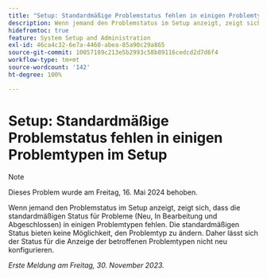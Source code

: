 ```yaml
---
title: "Setup: Standardmäßige Problemstatus fehlen in einigen Problemtypen im Setup"
description: Wenn jemand den Problemstatus im Setup anzeigt, zeigt sich, dass die standardmäßigen Status für Probleme (Neu, In Bearbeitung und Abgeschlossen) in einigen Problemtypen fehlen. Die standardmäßigen Status bieten keine Möglichkeit, den Problemtyp zu ändern. Daher lässt sich der Status für die Anzeige der betroffenen Problemtypen nicht neu konfigurieren.
hidefromtoc: true
feature: System Setup and Administration
exl-id: 46ca4c32-6e7a-4460-abea-85a90c29a865
source-git-commit: 10057189c213e5b2993c58b89116cedcd2d7d6f4
workflow-type: tm+mt
source-wordcount: '142'
ht-degree: 100%

---
```


# Setup: Standardmäßige Problemstatus fehlen in einigen Problemtypen im Setup

>[!NOTE]
>
>Dieses Problem wurde am Freitag, 16. Mai 2024 behoben.

Wenn jemand den Problemstatus im Setup anzeigt, zeigt sich, dass die standardmäßigen Status für Probleme (Neu, In Bearbeitung und Abgeschlossen) in einigen Problemtypen fehlen. Die standardmäßigen Status bieten keine Möglichkeit, den Problemtyp zu ändern. Daher lässt sich der Status für die Anzeige der betroffenen Problemtypen nicht neu konfigurieren.

_Erste Meldung am Freitag, 30. November 2023._
